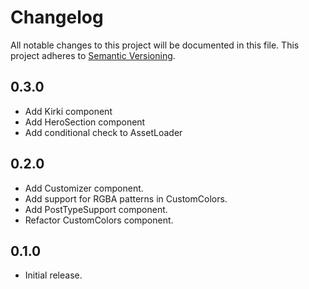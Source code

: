 # Changelog
All notable changes to this project will be documented in this file. This project adheres to [Semantic Versioning](http://semver.org/spec/v2.0.0.html).

## 0.3.0

* Add Kirki component
* Add HeroSection component
* Add conditional check to AssetLoader

## 0.2.0

* Add Customizer component.
* Add support for RGBA patterns in CustomColors.
* Add PostTypeSupport component.
* Refactor CustomColors component.

## 0.1.0

* Initial release.